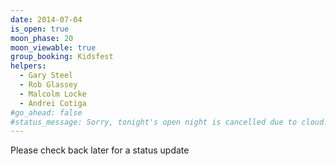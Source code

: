 ```yaml
---
date: 2014-07-04
is_open: true
moon_phase: 20
moon_viewable: true
group_booking: Kidsfest
helpers:
  - Gary Steel
  - Rob Glassey
  - Malcolm Locke
  - Andrei Cotiga
#go_ahead: false
#status_message: Sorry, tonight's open night is cancelled due to cloud.
---
```

Please check back later for a status update

